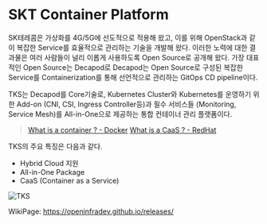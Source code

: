 
# SKT Container Platform

SK테레콤은 가상화를 4G/5G에 선도적으로 적용해 왔고, 이를 위해 OpenStack과 같이 복잡한 Service를 효율적으로 관리하는 기술을 개발해 왔다.
이러한 노력에 대한 결과물은 여러 사람들이 널리 이롭게 사용하도록 Open Source로 공개해 왔다.
가장 대표적인 Open Source는 Decapod로 Decapod는 Open Source로 구성된 복잡한 Service를 Containerization를 통해 선언적으로 관리하는 GitOps CD pipeline이다.

TKS는 Decapod를 Core기술로, Kubernetes Cluster와 Kubernetes를 운영하기 위한 Add-on (CNI, CSI, Ingress Controller등)과 필수 서비스들 (Monitoring, Service Mesh)를 All-in-One으로 제공하는 통합 컨테이너 관리 플랫폼이다.

> [What is a container ? - Docker](https://www.docker.com/resources/what-container/)
> [What is a CaaS ? - RedHat](https://www.redhat.com/en/topics/cloud-computing/what-is-caas)

TKS의 주요 특징은 다음과 같다.
- Hybrid Cloud 지원
- All-in-One Package
- CaaS (Container as a Service)

![TKS](https://github.com/openinfradev/tks-docs/blob/main/docs/assets/images/tksre21arch.png?raw=true)

WikiPage: https://openinfradev.github.io/releases/

